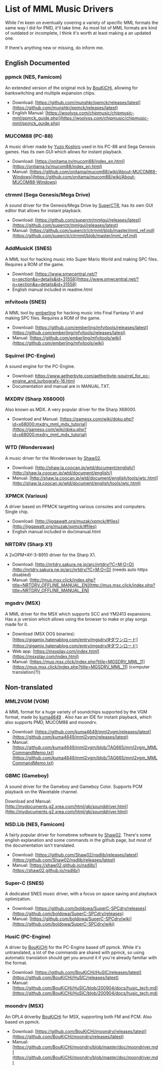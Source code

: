 # List of MML Music Drivers

While I'm keen on eventually covering a variety of specific MML formats the same way I did for PMD, it'll take time. As most list of MML formats are kind of outdated or incomplete, I think it's worth at least making a an updated one.

If there's anything new or missing, do inform me.

## English Documented

### ppmck (NES, Famicom)
An extended version of the original mck by [BouKiCHi](https://twitter.com/boukichi_numloc), allowing for bankswitching and multiple expansion chips.

- Download: [https://github.com/munshkr/ppmck/releases/latest](https://github.com/munshkr/ppmck/releases/latest)
- English Manual: [https://woolyss.com/chipmusic/chipmusic-mml/ppmck_guide.php](https://woolyss.com/chipmusic/chipmusic-mml/ppmck_guide.php)

### MUCOM88 (PC-88)

A music driver made by [Yuzo Koshiro](https://twitter.com/yuzokoshiro) used in his PC-88 and Sega Genesis games. Has its own GUI which allows for instant playback.

- Download: [https://onitama.tv/mucom88/index_en.html](https://onitama.tv/mucom88/index_en.html)
- Manual: [https://github.com/onitama/mucom88/wiki/About-MUCOM88-Windows](https://github.com/onitama/mucom88/wiki/About-MUCOM88-Windows)

### ctrmml (Sega Genesis/Mega Drive)

A sound driver for the Genesis/Mega Drive by [SuperCTR](https://twitter.com/SuperCTR), has its own GUI editor that allows for instant playback.

- Download: [https://github.com/superctr/mmlgui/releases/latest](https://github.com/superctr/mmlgui/releases/latest)
- Manual: [https://github.com/superctr/ctrmml/blob/master/mml_ref.md](https://github.com/superctr/ctrmml/blob/master/mml_ref.md)


### AddMusicK (SNES)

A MML tool for hacking music into Super Mario World and making SPC files. Requires a ROM of the game.

- Download: [https://www.smwcentral.net/?p=section&a=details&id=31558](https://www.smwcentral.net/?p=section&a=details&id=31558)
- English manual included in readme.html

### mfvitools (SNES)

A MML tool by [emberling](https://twitter.com/jen_imago) for hacking music into Final Fantasy VI and making SPC files. Requires a ROM of the game.

- Download: [https://github.com/emberling/mfvitools/releases/latest](https://github.com/emberling/mfvitools/releases/latest)
- Manual: [https://github.com/emberling/mfvitools/wiki](https://github.com/emberling/mfvitools/wiki)

### Squirrel (PC-Engine)
A sound engine for the PC-Engine.

- Download: https://www.aetherbyte.com/aetherbyte-squirrel_for_pc-engine_and_turbografx-16.html
- Documentation and manual are in MANUAL.TXT.

### MXDRV (Sharp X68000)

Also known as MDX. A very popular driver for the Sharp X68000.

- Download and Manual: [https://gamesx.com/wiki/doku.php?id=x68000:mxdrv_mml_mdx_tutorial](https://gamesx.com/wiki/doku.php?id=x68000:mxdrv_mml_mdx_tutorial)

### WTD (Wonderswan)

A music driver for the Wonderswan by [Shaw02](https://twitter.com/sha_w_).

- Download: [http://shaw.la.coocan.jp/wtd/document/english/](http://shaw.la.coocan.jp/wtd/document/english/)
- Manual: [http://shaw.la.coocan.jp/wtd/document/english/tools/wtc.html](http://shaw.la.coocan.jp/wtd/document/english/tools/wtc.html)

### XPMCK (Various)

A driver based on PPMCK targetting various consoles and computers. Single chip.

- Download: [http://jiggawatt.org/muzak/xpmck/#files](http://jiggawatt.org/muzak/xpmck/#files)
- English manual included in doc\manual.html

### NRTDRV (Sharp X1)

A 2xOPM+AY-3-8910 driver for the Sharp X1.

- Download: [http://nrtdrv.sakura.ne.jp/arc/nrtdrv/?C=M;O=D](http://nrtdrv.sakura.ne.jp/arc/nrtdrv/?C=M;O=D) (needs auto https disabled)
- Manual: [http://mus.msx.click/index.php?title=NRTDRV_OFFLINE_MANUAL_EN](http://mus.msx.click/index.php?title=NRTDRV_OFFLINE_MANUAL_EN)

### mgsdrv (MSX)

A MML driver for the MSX which supports SCC and YM2413 expansions. Has a js version which allows using the browser to make or play songs made for it.

- Download (MSX DOS binaries): [https://gigamix.hatenablog.com/entry/mgsdrv/#ダウンロード](https://gigamix.hatenablog.com/entry/mgsdrv/#ダウンロード)
- Web app: [https://msxplay.com/index.html](https://msxplay.com/index.html)
- Manual: [https://mus.msx.click/index.php?title=MGSDRV_MML_11](https://mus.msx.click/index.php?title=MGSDRV_MML_11) (computer translation(?))

## Non-translated

### MML2VGM (VGM)
A MML format for a huge variety of soundchips supported by the VGM format, made by [kuma4649](https://twitter.com/kumakumakumaT_T) . Also has an IDE for instant playback, which also supports PMD, MUCOM88 and moondrv.

- Download: [https://github.com/kuma4649/mml2vgm/releases/latest](https://github.com/kuma4649/mml2vgm/releases/latest)
- Manual: [https://github.com/kuma4649/mml2vgm/blob/TAG665/mml2vgm_MMLCommandMemo.txt](https://github.com/kuma4649/mml2vgm/blob/TAG665/mml2vgm_MMLCommandMemo.txt)

### GBMC (Gameboy)

A sound driver for the Gameboy and Gameboy Color. Supports PCM playback on the Wavetable channel.

Download and Manual: [http://mydocuments.g2.xrea.com/html/gb/sounddriver.html](http://mydocuments.g2.xrea.com/html/gb/sounddriver.html)

### NSD.Lib (NES, Famicom)

A fairly popular driver for homebrew software by [Shaw02](https://twitter.com/sha_w_). There's some english explanation and some commands in the github page, but most of the documentation isn't translated.

- Download: [https://github.com/Shaw02/nsdlib/releases/latest](https://github.com/Shaw02/nsdlib/releases/latest)
- Manual: [https://shaw02.github.io/nsdlib/](https://shaw02.github.io/nsdlib/)

### Super-C (SNES)

A dedicated SNES music driver, with a focus on space saving and playback optimization.

- Download: [https://github.com/boldowa/SuperC-SPCdrv/releases](https://github.com/boldowa/SuperC-SPCdrv/releases)
- Manual: [https://github.com/boldowa/SuperC-SPCdrv/wiki](https://github.com/boldowa/SuperC-SPCdrv/wiki)

### HusiC (PC-Engine)

A driver by [BouKiCHi](https://twitter.com/boukichi_numloc) for the PC-Engine based off ppmck. While it's untranslated, a lot of the commands are shared with ppmck, so using automatic translation should get you around it if you're already familiar with the format.


- Download: [https://github.com/BouKiCHi/HuSIC/releases/latest](https://github.com/BouKiCHi/HuSIC/releases/latest)
- Manual: [https://github.com/BouKiCHi/HuSIC/blob/200904/docs/husic_tech.md](https://github.com/BouKiCHi/HuSIC/blob/200904/docs/husic_tech.md)

### moondrv (MSX)

An OPL4 driverby [BouKiCHi](https://twitter.com/boukichi_numloc) for MSX, supporting both FM and PCM. Also based on ppmck.

- Download: [https://github.com/BouKiCHi/moondrv/releases/latest](https://github.com/BouKiCHi/moondrv/releases/latest)
- Manual: [https://github.com/BouKiCHi/moondrv/blob/master/doc/moondriver.md](https://github.com/BouKiCHi/moondrv/blob/master/doc/moondriver.md)

